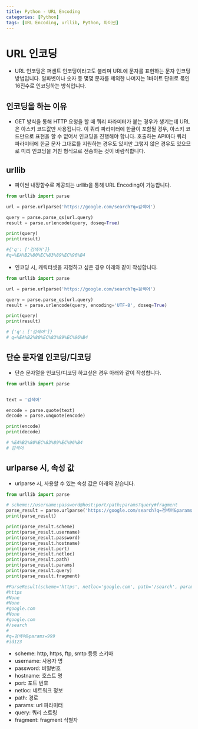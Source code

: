 ```yaml
---
title: Python - URL Encoding
categories: [Python]
tags: [URL Encoding, urllib, Python, 파이썬]
---
```


# URL 인코딩

- URL 인코딩은 퍼센트 인코딩이라고도 불리며 URL에 문자를 표현하는 문자 인코딩 방법입니다. 알파벳이나 숫자 등 몇몇 문자를 제외한 나머지는 1바이트 단위로 묶인 16진수로 인코딩하는 방식입니다.

## 인코딩을 하는 이유

- GET 방식을 통해 HTTP 요청을 할 때 쿼리 파라미터가 붙는 경우가 생기는데 URL은 아스키 코드값만 사용됩니다. 이 쿼리 파라미터에 한글이 포함될 경우, 아스키 코드만으로 표현을 할 수 없어서 인코딩을 진행해야 합니다. 호출하는 API마다 쿼리 파라미터에 한글 문자 그대로를 지원하는 경우도 있지만 그렇지 않은 경우도 있으므로 미리 인코딩을 거친 형식으로 전송하는 것이 바람직합니다.

## urllib

- 파이썬 내장함수로 제공되는 urllib을 통해 URL Encoding이 가능합니다.

```python
from urllib import parse

url = parse.urlparse('https://google.com/search?q=검색어')

query = parse.parse_qs(url.query)
result = parse.urlencode(query, doseq=True)

print(query)
print(result)

#{'q': ['검색어']}
#q=%EA%B2%80%EC%83%89%EC%96%B4
```

- 인코딩 시, 캐릭터셋을 지정하고 싶은 경우 아래와 같이 작성합니다.

```python
from urllib import parse

url = parse.urlparse('https://google.com/search?q=검색어')

query = parse.parse_qs(url.query)
result = parse.urlencode(query, encoding='UTF-8', doseq=True)

print(query)
print(result)

# {'q': ['검색어']}
# q=%EA%B2%80%EC%83%89%EC%96%B4
```

## 단순 문자열 인코딩/디코딩

- 단순 문자열을 인코딩/디코딩 하고싶은 경우 아래와 같이 작성합니다.

```python
from urllib import parse


text = '검색어'

encode = parse.quote(text)
decode = parse.unquote(encode)

print(encode)
print(decode)

# %EA%B2%80%EC%83%89%EC%96%B4
# 검색어
```

## urlparse 시, 속성 값

- urlparse 시, 사용할 수 있는 속성 값은 아래와 같습니다.

```python
from urllib import parse

# scheme://username:password@host:port/path;params?query#fragment
parse_result = parse.urlparse('https://google.com/search?q=검색어&params=999#id123')
print(parse_result)

print(parse_result.scheme)
print(parse_result.username)
print(parse_result.password)
print(parse_result.hostname)
print(parse_result.port)
print(parse_result.netloc)
print(parse_result.path)
print(parse_result.params)
print(parse_result.query)
print(parse_result.fragment)

#ParseResult(scheme='https', netloc='google.com', path='/search', params='', query='q=검색어&params=999', #fragment='id123')
#https
#None
#None
#google.com
#None
#google.com
#/search
#
#q=검색어&params=999
#id123
```

- scheme: http, https, ftp, smtp 등등 스키마
- username: 사용자 명
- password: 비밀번호
- hostname: 호스트 명
- port: 포트 번호
- netloc: 네트워크 정보
- path: 경로
- params: url 파라미터
- query: 쿼리 스트링
- fragment: fragment 식별자
